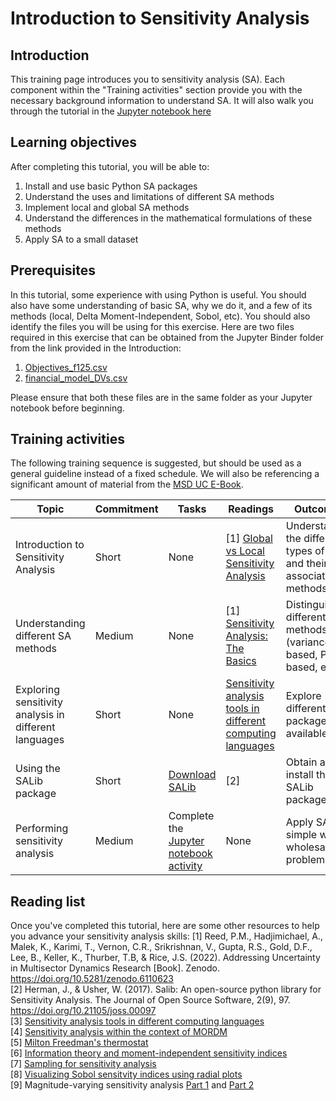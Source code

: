 # Introduction to Sensitivity Analysis
## Introduction
This training page introduces you to sensitivity analysis (SA). Each component within the "Training activities" section provide you with the necessary background information to understand SA. It will also walk you through the tutorial in the [Jupyter notebook
here](https://mybinder.org/v2/gh/lbl59/lab_manual_resources/8546b1278e46f9d8b31d9de4bac6a74352799377?urlpath=lab%2Ftree%2Fsensitivity_analysis.ipynb)

## Learning objectives 
After completing this tutorial, you will be able to:
1. Install and use basic Python SA packages
2. Understand the uses and limitations of different SA methods
3. Implement local and global SA methods
4. Understand the differences in the mathematical formulations of these methods
5. Apply SA to a small dataset

## Prerequisites
In this tutorial, some experience with using Python is useful. You should also have some understanding of basic SA, why we do it, and a few of its methods (local, Delta Moment-Independent, Sobol, etc). You should also identify the files you will be using for this exercise. Here are two files required in this exercise that can be obtained from the Jupyter Binder folder from the link provided in the Introduction:
1. [Objectives_f125.csv](https://notebooks.gesis.org/binder/jupyter/user/lbl59-lab_manual_resources-smcn2zji/lab/tree/Objectives_f125.csv)
2. [financial_model_DVs.csv](https://notebooks.gesis.org/binder/jupyter/user/lbl59-lab_manual_resources-smcn2zji/lab/tree/Objectives_f125.csv)

Please ensure that both these files are in the same folder as your Jupyter notebook before beginning. 

## Training activities
The following training sequence is suggested, but should be used as a general guideline instead of a fixed schedule. We will also be referencing a significant amount of material from the [MSD UC E-Book](https://uc-ebook.org/docs/html/index.html). <br>

| Topic               | Commitment   |  Tasks      | Readings | Outcomes |
| ---------------------- |-------------| --------------- | ---------| ---------|
| Introduction to Sensitivity Analysis | Short | None | \[1] [Global vs Local Sensitivity Analysis](https://uc-ebook.org/docs/html/3_sensitivity_analysis_the_basics.html) | Understand the different types of SA and their associated methods | 
| Understanding different SA methods | Medium | None | \[1] [Sensitivity Analysis: The Basics](https://uc-ebook.org/docs/html/3_sensitivity_analysis_the_basics.html) | Distinguishing different SA methods (variance-based, PDF-based, etc.) | 
| Exploring sensitivity analysis in different languages | Short | None | [Sensitivity analysis tools in different computing languages](https://waterprogramming.wordpress.com/2020/02/25/open-source-sensitivity-analysis-tools/) | Explore different SA packages available | 
| Using the SALib package | Short | [Download SALib](https://salib.readthedocs.io/en/latest/) | \[2] | Obtain and install the SALib package |
| Performing sensitivity analysis | Medium | Complete the [Jupyter notebook activity](https://mybinder.org/v2/gh/lbl59/lab_manual_resources/8546b1278e46f9d8b31d9de4bac6a74352799377?urlpath=lab%2Ftree%2Fsensitivity_analysis.ipynb) | None | Apply SA on a simple water wholesaler problem | 

## Reading list
Once you've completed this tutorial, here are some other resources to help you advance your sensitivity analysis skills:
\[1] Reed, P.M., Hadjimichael, A., Malek, K., Karimi, T., Vernon, C.R., Srikrishnan, V., Gupta, R.S., Gold, D.F., Lee, B., Keller, K., Thurber, T.B, & Rice, J.S. (2022). Addressing Uncertainty in Multisector Dynamics Research [Book]. Zenodo. https://doi.org/10.5281/zenodo.6110623 <br>
\[2] Herman, J., &amp; Usher, W. (2017). Salib: An open-source python library for Sensitivity Analysis. The Journal of Open Source Software, 2(9), 97. https://doi.org/10.21105/joss.00097 <br>
\[3] [Sensitivity analysis tools in different computing languages](https://waterprogramming.wordpress.com/2020/02/25/open-source-sensitivity-analysis-tools/)<br>
\[4] [Sensitivity analysis within the context of MORDM](https://waterprogramming.wordpress.com/2022/04/26/mordm-viii-characterizing-the-effects-of-deep-uncertainty/)<br>
\[5] [Milton Freedman's thermostat](https://waterprogramming.wordpress.com/2022/02/17/milton-friedmans-thermostat-and-sensitivity-analysis-of-control-policies/)<br>
\[6] [Information theory and moment-independent sensitivity indices](https://waterprogramming.wordpress.com/2022/04/26/mordm-viii-characterizing-the-effects-of-deep-uncertainty/)<br>
\[7] [Sampling for sensitivity analysis](https://waterprogramming.wordpress.com/2020/03/23/determining-the-appropriate-number-of-samples-for-a-sensitivity-analysis/)<br>
\[8] [Visualizing Sobol sensitvity indices using radial plots](https://waterprogramming.wordpress.com/2019/08/27/a-python-implementation-of-grouped-radial-convergence-plots-to-visualize-sobol-sensitivity-analysis-results/)<br>
\[9] Magnitude-varying sensitivity analysis [Part 1](https://waterprogramming.wordpress.com/2019/02/26/magnitude-varying-sensitivity-analysis-and-visualization-part-1/) and [Part 2](https://waterprogramming.wordpress.com/2019/02/28/magnitude-varying-sensitivity-analysis-and-visualization-part-2/)
